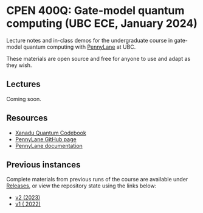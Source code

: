 # CPEN 400Q: Gate-model quantum computing (UBC ECE, January 2024)

Lecture notes and in-class demos for the undergraduate course in gate-model quantum computing with [PennyLane](https://github.com/PennyLaneAI/pennylane/) at UBC. 

These materials are open source and free for anyone to use and adapt as they
wish.

## Lectures

Coming soon.

## Resources

 - [Xanadu Quantum Codebook](https://codebook.xanadu.ai/)
 - [PennyLane GitHub page](https://github.com/PennyLaneAI/pennylane/) 
 - [PennyLane documentation](https://pennylane.readthedocs.io/en/stable/)

## Previous instances

Complete materials from previous runs of the course are available under
[Releases](https://github.com/glassnotes/CPEN-400Q/releases), or view the
repository state using the links below:
 
 * [v2 (2023)](https://github.com/glassnotes/CPEN-400Q/tree/19060632843f782f1e9c510694d2fb2140ffe61a)
 * [v1 ( 2022)](https://github.com/glassnotes/CPEN-400Q/tree/e3a116153d07c8fa644d6ba88c3fe60259b9731f)
